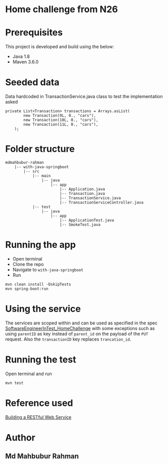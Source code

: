# Home challenge from N26 

# Prerequisites
This project is developed and build using the below:
- Java 1.8
- Maven 3.6.0

# Seeded data

Data hardcoded in TransactionService.java class to test the implementation asked

```
private List<Transaction> transactions = Arrays.asList(
        new Transaction(9L, 0., "cars"),
        new Transaction(10L, 0., "cars"),
        new Transaction(11L, 0., "cars"),
    );
```

# Folder structure
```
mdmahbubur-rahman
    |-- with-java-springboot
        |-- src
            |-- main
                |-- java
                    |-- app
                        |-- Application.java
                        |-- Transaction.java
                        |-- TransactionService.java
                        |-- TransactionServiceController.java
            |-- test
                |-- java
                    |-- app
                        |-- ApplicationTest.java
                        |-- SmokeTest.java
```

# Running the app
- Open terminal
- Clone the repo
- Navigate to `with-java-springboot`
- Run

```
mvn clean install -DskipTests
mvn spring-boot:run
```

# Using the service

The services are scoped within and can be used as specified in the spec [SoftwareEngineerInTest_HomeChallenge](https://github.com/rahmanmd86/mdmahbubur-rahman/blob/master/SoftwareEngineerInTest_HomeChallenge.pdf)
 with some exceptions such as using `parentID` as key instead of `parent_id` on the payload of the `PUT` request. Also the `transactionID` key replaces `trancation_id`.

# Running the test

Open terminal and run

```
mvn test
```

# Reference used

[Building a RESTful Web Service](https://spring.io/guides/gs/rest-service/)

# Author
## Md Mahbubur Rahman

